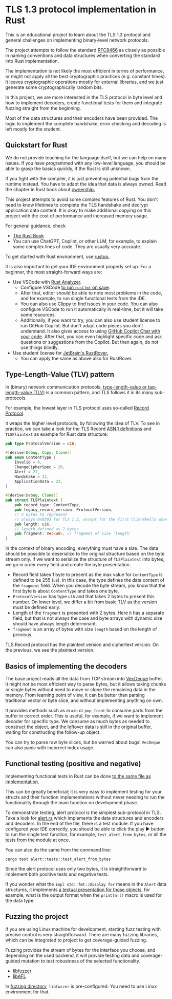 # TLS 1.3 protocol implementation in Rust

This is an educational project to learn about the TLS 1.3 protocol and general challenges on implementing binary-level
network protocols.

The project attempts to follow the standard [RFC8466](https://datatracker.ietf.org/doc/html/rfc8446) as closely as
possible in naming conventions and data structures when converting the standard into Rust implementation.

The implementation is not likely the most efficient in terms of performance, or might not apply all the best
cryptographic
practices (e.g. constant times).
It leaves cryptographic operations mostly for external libraries, and we just generate some cryptographically random
bits.

In this project, we are more interested in the TLS protocol in byte level and how to implement decoders, create
functional tests for them and integrate fuzzing straight from the beginning.

Most of the data structures and their encoders have been provided. The logic to implement the complete handshake, error
checking
and decoding is left mostly for the student.

## Quickstart for Rust

We do not provide teaching for the language itself, but we can help on many issues.
If you have programmed with any low-level language, you should be able to grasp the basics quickly, if the Rust is still
unknown.

If you fight with the compiler, it is just preventing potential bugs from the runtime instead.
You have to adapt the idea that data is always owned.
Read the chapter in Rust book about [ownership.](https://doc.rust-lang.org/book/ch04-00-understanding-ownership.html)

This project attempts to avoid some complex features of Rust.
You don't need to know lifetimes to complete the TLS handshake and decrypt application data content. It is okay to make
additional copying on this project
with the cost of performance and increased memory usage.

For general guidance, check

* [The Rust Book](https://doc.rust-lang.org/book/)
* You can use ChatGPT, Copilot, or other LLM, for example, to explain some complex lines of code. They are usually very
  accurate.

To get started with Rust environment, use [rustup.](https://www.rust-lang.org/tools/install)

It is also important to get your IDE environment properly set up. For a beginner, the most straight-forward ways are:

* Use VSCode with [Rust Analyzer](https://code.visualstudio.com/docs/languages/rust).
    * Configure
      VSCode [to run `rustfmt` on save](https://stackoverflow.com/questions/67859926/how-to-run-cargo-fmt-on-save-in-vscode).
    * After that, editor should be able to note most problems in the code, and for example, to run single functional
      tests from the IDE.
    * You can also use [Clippy](https://doc.rust-lang.org/nightly/clippy/usage.html) to find issues in your code. You
      can also configure VSCode to run it automatically in real-time, but it will take some resources.
    * Additionally, if you want to try, you can also use student license to run GitHub Copilot. But don't adapt code
      pieces you don't understand. It also gives access to
      using [GitHub Copilot Chat with your code](https://docs.github.com/en/copilot/github-copilot-chat/about-github-copilot-chat).
      After that, you can even highlight specific code and ask questions or suggestions from the Copilot. But then
      again, do not use things blindly.
* Use student license for [JetBrain's RustRover.](https://www.jetbrains.com/rust/)
    * You can apply the same as above also for RustRover.

## Type-Length-Value (TLV) pattern

In (binary) network communication
protocols, [type-length-value or tag-length-value (TLV)](https://en.wikipedia.org/wiki/Type%E2%80%93length%E2%80%93value)
is
a common pattern, and TLS follows it in its many sub-protocols.

For example, the lowest layer in TLS protocol uses
so-called [Record Protocol](https://datatracker.ietf.org/doc/html/rfc8446#section-5).

It wraps the higher level protocols, by following the idea of TLV.
To see in practice, we can take a look for the TLS
Record [ASN.1 definitions](https://datatracker.ietf.org/doc/html/rfc8446#appendix-B.1) and `TLSPlaintext` as example for
Rust data structure:

```rust
pub type ProtocolVersion = u16;

#[derive(Debug, Copy, Clone)]
pub enum ContentType {
    Invalid = 0,
    ChangeCipherSpec = 20,
    Alert = 21,
    Handshake = 22,
    ApplicationData = 23,
}

#[derive(Debug, Clone)]
pub struct TLSPlaintext {
    pub record_type: ContentType,
    pub legacy_record_version: ProtocolVersion,
    // 2 bytes to represent
    // always 0x0303 for TLS 1.3, except for the first ClientHello where it can be 0x0301
    pub length: u16,
    // length defined as 2 bytes
    pub fragment: Vec<u8>, // fragment of size 'length'
}
```

In the context of binary encoding, everything must have a size.
The data should be possible to deserialize to the original structure based on the byte stream only.
If we want to serialize the structure of `TLSPlaintext` into bytes, we go in order every field and create the byte
presentation.

* Record field takes 1 byte to present as the max value for `ContentType` is defined to be 255 (`u8`). In this case, the
  type defines the data content of
  the `fragment` field. When you decode the byte stream, you know that the first byte is about `ContentType` and takes
  one byte.
* `ProtocolVersion` has type `u16` and that takes 2 bytes to present this number. On lower level, we differ a bit from
  basic
  TLV as the version must be defined early.
* Length of the `fragment` is presented with 2 bytes. Here it has a separate field, but that is not always the case and
  byte arrays with dynamic size should have always length determinant.
* `fragment` is an array of bytes with size `length` based on the length of previous.

TLS Record protocol has the plaintext version and ciphertext version. On the previous, we see the plaintext version.

## Basics of implementing the decoders

The base project reads all the data from TCP stream
into [VecDeque](https://doc.rust-lang.org/std/collections/struct.VecDeque.html) buffer.
It might not be most efficient way to parse bytes, but it allows taking chunks or single bytes without need to move or
clone the
remaining data in the memory.
From learning point of view, it can be better than parsing traditional vector or byte slice, and without implementing
anything on own.

It provides methods such as `drain` or `pop_front` to consume parts from the buffer in correct order.
This is useful, for example, if we want to implement decoder for specific type. We consume as much bytes as needed to
construct the object, and the leftover data is still in the original buffer, waiting for constructing the follow-up
object.

You can try to parse raw byte slices, but be warned about bugs! `VecDeque` can also panic with incorrect index usage.

## Functional testing (positive and negative)

Implementing functional tests in Rust can be
done [to the same file as implementation](https://doc.rust-lang.org/book/ch11-01-writing-tests.html).

This can be greatly beneficial; it is very easy to implement testing for your structs and their function implementations
without never needing to run the functionality through the main function on development phase.

To demonstrate testing, alert protocol is the simplest sub-protocol in TLS.
Take a look for [alert.rs](src/alert.rs) which implements the data structures and encoders and decoders. In the end of
the file, there is a test module. If you have configured your IDE correctly, you should be able to click the play ▶
button
to run the single test function, for example, `test_alert_from_bytes`, or all the tests from the module at once.

You can also do the same from the command line:

```shell
cargo test alert::tests::test_alert_from_bytes
```

Since the alert protocol uses only two bytes, it is straightforward to implement both positive tests and negative tests.

If you wonder what the `impl std::fmt::Display for` means in the `Alert` data structures, it
implements [a textual presentation for those objects](https://doc.rust-lang.org/rust-by-example/hello/print/print_display.html),
for example, what is the output format when the `println!()` macro is used for the data type.

## Fuzzing the project

If you are using Linux machine for development, starting fuzz testing with precise control is very straightforward.
There are many fuzzing libraries, which can be integrated to project to get coverage-guided fuzzing.

Fuzzing provides the stream of bytes for the interface you choose, and depending on the used backend, it will provide
testing data and coverage-guided mutation to test robustness of the selected functionality.

* [libfuzzer](https://github.com/rust-fuzz/libfuzzer)
* [libAFL](https://github.com/AFLplusplus/LibAFL)

In [fuzzing directory](fuzzing), `libfuzzer` is pre-configured.
You need to use Linux environment for that.